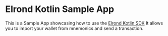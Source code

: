 Elrond Kotlin Sample App
============

This is a Sample App showcasing how to use the [Elrond Kotlin SDK](https://github.com/ElrondNetwork/elrond-sdk/tree/master/erdkotlin)
It allows you to import your wallet from mnemonics and send a transaction.
